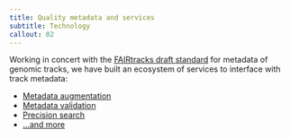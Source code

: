 ```yaml
---
title: Quality metadata and services
subtitle: Technology
callout: 02
---
```


Working in concert with the
[FAIRtracks draft standard](https://github.com/fairtracks/fairtracks_standard#readme) for metadata
of genomic tracks, we have built an ecosystem of services to interface with track metadata:

- [Metadata augmentation](https://github.com/fairtracks/fairtracks_augment#readme)
- [Metadata validation](https://github.com/fairtracks/fairtracks_validator#readme)
- [Precision search](https://trackfind.elixir.no)
- [...and more](/services)
